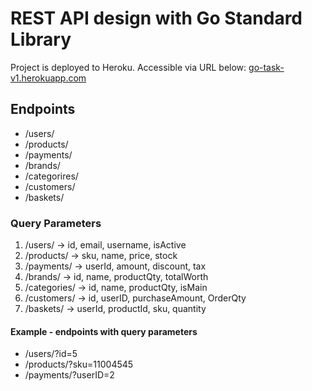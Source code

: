 # REST API design with Go Standard Library
Project is deployed to Heroku. Accessible via URL below:
[go-task-v1.herokuapp.com](https://go-task-v1.herokuapp.com/)
## Endpoints

- /users/
- /products/
- /payments/
- /brands/
- /categorires/
- /customers/
- /baskets/

### Query Parameters

1) /users/ -> id, email, username, isActive
2) /products/ -> sku, name, price, stock
3) /payments/ -> userId, amount, discount, tax
4) /brands/ -> id, name, productQty, totalWorth
5) /categories/ -> id, name, productQty, isMain
6) /customers/ -> id, userID, purchaseAmount, OrderQty
7) /baskets/ -> userId, productId, sku, quantity

#### Example - endpoints with query parameters

- /users/?id=5
- /products/?sku=11004545
- /payments/?userID=2